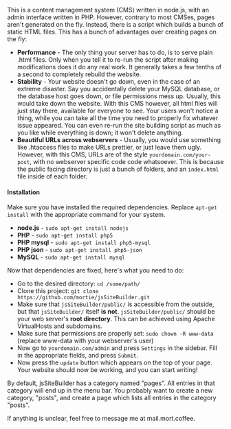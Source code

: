 This is a content management system (CMS) written in node.js, with an admin interface written in PHP. However, contrary to most CMSes, pages aren't generated on the fly. Instead, there is a script which builds a bunch of static HTML files. This has a bunch of advantages over creating pages
 on the fly:
* **Performance** - The only thing your server has to do, is to serve plain .html files. Only when you tell it to re-run the script after making modifications does it do any real work. It generally takes a few tenths of a second to completely rebuild the website.
* **Stability** - Your website doesn't go down, even in the case of an extreme disaster. Say you accidentally delete your MySQL database, or the database host goes down, or file permissions mess up. Usually, this would take down the website. With this CMS however, all html files will just stay there, available for everyone to see. Your users won't notice a thing, while you can take all the time you need to properly fix whatever issue appeared. You can even re-run the site building script as much as you like while everything is down; it won't delete anything.
* **Beautiful URLs across webservers** - Usually, you would use something like .htaccess files to make URLs prettier, or just leave them ugly. However, with this CMS, URLs are of the style `yourdomain.com/your-post`, with no webserver specific code code whatsoever. This is because the public facing directory is just a bunch of folders, and an `index.html` file inside of each folder.

#### Installation

Make sure you have installed the required dependencies. Replace `apt-get install` with the appropriate command for your system.

* **node.js** - `sudo apt-get install nodejs`
* **PHP** - `sudo apt-get install php5`
* **PHP mysql** - `sudo apt-get install php5-mysql`
* **PHP json** - `sudo apt-get install php5-json`
* **MySQL** - `sudo apt-get install mysql`

Now that dependencies are fixed, here's what you need to do:

* Go to the desired directory: `cd /some/path/`
* Clone this project: `git clone https://github.com/mortie/jsSiteBuilder.git`
* Make sure that `jsSiteBuilder/public/` is accessible from the outside, but that `jsSiteBuilder/` itself **is not**. `jsSiteBuilder/public/` should be your web server's **root directory**. This can be achieved using Apache VirtualHosts and subdomains.
* Make sure that permissions are properly set: `sudo chown -R www-data` (replace www-data with your webserver's user)
* Now go to `yourdomain.com/admin` and press `Settings` in the sidebar. Fill in the appropriate fields, and press `Submit`.
* Now press the `update` button which appears on the top of your page. Your website should now be working, and you can start writing!

By default, jsSiteBuilder has a category named "pages". All entries in that category will end up in the menu bar. You probably want to create a new category, "posts", and create a page which lists all entries in the category "posts".

If anything is unclear, feel free to message me at mail.mort.coffee.
